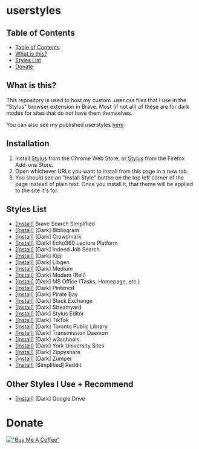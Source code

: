 # userstyles

## Table of Contents
- [Table of Contents](#table-of-contents)
- [What is this?](#what-is-this?)
- [Styles List](#styles-list)
- [Donate](#donate)

## What is this?
This repository is used to host my custom .user.css files that I use in the
"Stylus" browser extension in Brave. Most (if not all) of these are for dark
modes for sites that do not have them themselves.

You can also see my published userstyles
[here](https://userstyles.world/user/hussein-esmail7)

## Installation

1. Install
   [Stylus](https://chrome.google.com/webstore/detail/stylus/clngdbkpkpeebahjckkjfobafhncgmne)
   from the Chrome Web Store, or
   [Stylus](https://addons.mozilla.org/en-CA/firefox/addon/styl-us/?utm_source=addons.mozilla.org&utm_medium=referral&utm_content=search)
   from the Firefox Add-ons Store.
2. Open whichever URLs you want to install from this page in a new tab.
3. You should see an "Install Style" button on the top left corner of the page
   instead of plain text. Once you install it, that theme will be applied to
   the site it's for.

## Styles List
- [[Install]](https://raw.githubusercontent.com/hussein-esmail7/userstyles/master/src/brave_search.user.css) Brave Search Simplified
- [[Install]](https://raw.githubusercontent.com/hussein-esmail7/userstyles/master/src/dark_bibliogram.user.css) [Dark] Bibliogram
- [[Install]](https://raw.githubusercontent.com/hussein-esmail7/userstyles/master/src/dark_crowdmark.user.css) [Dark] Crowdmark
- [[Install]](https://raw.githubusercontent.com/hussein-esmail7/userstyles/master/src/dark_echo360.user.css) [Dark] Echo360 Lecture Platform
- [[Install]](https://raw.githubusercontent.com/hussein-esmail7/userstyles/master/src/dark_indeed.user.css) [Dark] Indeed Job Search
- [[Install]](https://raw.githubusercontent.com/hussein-esmail7/userstyles/master/src/dark_kijiji.user.css) [Dark] Kijiji
- [[Install]](https://raw.githubusercontent.com/hussein-esmail7/userstyles/master/src/dark_libgen.user.css) [Dark] Libgen
- [[Install]](https://raw.githubusercontent.com/hussein-esmail7/userstyles/master/src/dark_medium.user.css) [Dark] Medium
- [[Install]](https://raw.githubusercontent.com/hussein-esmail7/userstyles/master/src/dark_modem.user.css) [Dark] Modem (Bell)
- [[Install]](https://raw.githubusercontent.com/hussein-esmail7/userstyles/master/src/dark_office.user.css) [Dark] MS Office (Tasks, Homepage, etc.)
- [[Install]](https://raw.githubusercontent.com/hussein-esmail7/userstyles/master/src/dark_pinterest.user.css) [Dark] Pinterest
- [[Install]](https://raw.githubusercontent.com/hussein-esmail7/userstyles/master/src/dark_pirate_bay.user.css) [Dark] Pirate Bay
- [[Install]](https://raw.githubusercontent.com/hussein-esmail7/userstyles/master/src/dark_stack_exchange.user.css) [Dark] Stack Exchange
- [[Install]](https://raw.githubusercontent.com/hussein-esmail7/userstyles/master/src/dark_streamyard.user.css) [Dark] Streamyard
- [[Install]](https://raw.githubusercontent.com/hussein-esmail7/userstyles/master/src/dark_stylus.user.css) [Dark] Stylus Editor
- [[Install]](https://raw.githubusercontent.com/hussein-esmail7/userstyles/master/src/dark_tiktok.user.css) [Dark] TikTok
- [[Install]](https://raw.githubusercontent.com/hussein-esmail7/userstyles/master/src/dark_tpl.user.css) [Dark] Toronto Public Library
- [[Install]](https://raw.githubusercontent.com/hussein-esmail7/userstyles/master/src/dark_transmission.user.css) [Dark]  Transmission Daemon
- [[Install]](https://raw.githubusercontent.com/hussein-esmail7/userstyles/master/src/dark_w3schools.user.css) [Dark] w3schools
- [[Install]](https://raw.githubusercontent.com/hussein-esmail7/userstyles/master/src/dark_yorku.user.css) [Dark] York University Sites
- [[Install]](https://raw.githubusercontent.com/hussein-esmail7/userstyles/master/src/dark_zippyshare.user.css) [Dark] Zippyshare
- [[Install]](https://raw.githubusercontent.com/hussein-esmail7/userstyles/master/src/dark_zumper.user.css) [Dark] Zumper
- [[Install]](https://raw.githubusercontent.com/hussein-esmail7/userstyles/master/src/simple_reddit.user.css) [Simplified] Reddit

## Other Styles I Use + Recommend
- [[Install]](https://userstyles.world/style/216/google-drive-dark) [Dark] Google Drive

# Donate
[!["Buy Me A Coffee"](https://www.buymeacoffee.com/assets/img/custom_images/orange_img.png)](https://www.buymeacoffee.com/husseinesmail)
